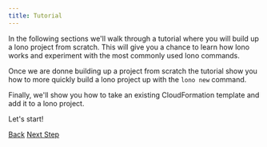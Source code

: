 ```yaml
---
title: Tutorial
---
```


In the following sections we'll walk through a tutorial where you will build up a lono project from scratch. This will give you a chance to learn how lono works and experiment with the most commonly used lono commands.

Once we are donne building up a project from scratch the tutorial show you how to more quickly build a lono project up with the `lono new` command.

Finally, we'll show you how to take an existing CloudFormation template and add it to a lono project.

Let's start!

<a class="btn btn-basic" href="{% link _docs/directory-structure.md %}">Back</a>
<a class="btn btn-primary" href="{% link _docs/scratch.md %}">Next Step</a>
